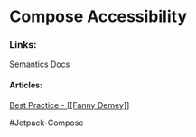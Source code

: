 # Compose Accessibility


### Links:
[Semantics Docs](https://developer.android.com/jetpack/compose/semantics)
#### Articles:
[Best Practice - [[Fanny Demey]]](https://dev.to/fannydemey/best-practice-to-build-accessible-apps-with-jetpack-compose-1l5n)

#Jetpack-Compose 